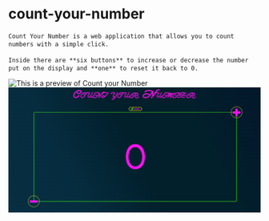 # count-your-number

```
Count Your Number is a web application that allows you to count numbers with a simple click.

Inside there are **six buttons** to increase or decrease the number put on the display and **one** to reset it back to 0.
```
![This is a preview of Count your Number](//assets/images/screenshot.png)
<img src="./assets/images/screenshot.png" alt="This is a preview of Count your Number">

